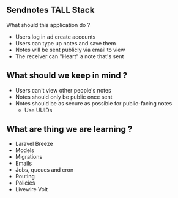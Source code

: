 ## Sendnotes TALL Stack

What should this application do ?

- Users log in ad create accounts
- Users can type up notes and save them
- Notes will be sent publicly via email to view
- The receiver can "Heart" a note that's sent

## What should we keep in mind ?

- Users can't view other people's notes
- Notes should only be public once sent
- Notes should be as secure as possible for public-facing notes
	- Use UUIDs 

## What are thing we are learning ?

- Laravel Breeze
- Models
- Migrations
- Emails
- Jobs, queues and cron
- Routing
- Policies
- Livewire Volt





